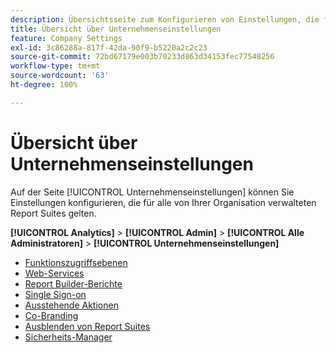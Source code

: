 ```yaml
---
description: Übersichtsseite zum Konfigurieren von Einstellungen, die für alle von Ihrer Organisation verwalteten Report Suites gelten.
title: Übersicht über Unternehmenseinstellungen
feature: Company Settings
exl-id: 3c86288a-817f-42da-90f9-b5220a2c2c23
source-git-commit: 72bd67179e003b70233d863d34153fec77548256
workflow-type: tm+mt
source-wordcount: '63'
ht-degree: 100%

---
```


# Übersicht über Unternehmenseinstellungen

Auf der Seite [!UICONTROL Unternehmenseinstellungen] können Sie Einstellungen konfigurieren, die für alle von Ihrer Organisation verwalteten Report Suites gelten.

**[!UICONTROL Analytics]** > **[!UICONTROL Admin]** > **[!UICONTROL Alle Administratoren]** > **[!UICONTROL Unternehmenseinstellungen]**

+ [Funktionszugriffsebenen](feature-access-levels.md)
+ [Web-Services](web-services-admin.md)
+ [Report Builder-Berichte](report-builder-reports-admin.md)
+ [Single Sign-on](single-signon-admin.md)
+ [Ausstehende Aktionen](pending-actions-admin.md)
+ [Co-Branding](co-branding-admin.md)
+ [Ausblenden von Report Suites](c-hide-report-suites.md)
+ [Sicherheits-Manager](security-manager.md)
